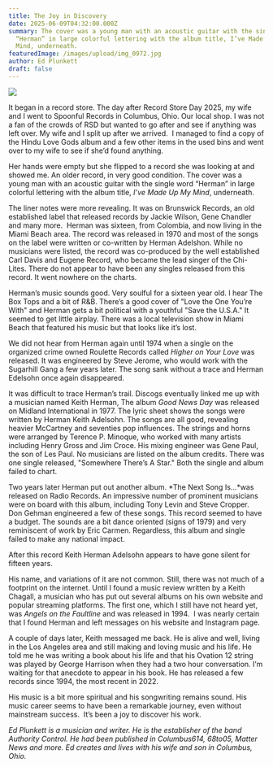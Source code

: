 ```yaml
---
title: The Joy in Discovery
date: 2025-06-09T04:32:00.000Z
summary: The cover was a young man with an acoustic guitar with the single word
  “Herman” in large colorful lettering with the album title, I’ve Made Up My
  Mind, underneath. 
featuredImage: /images/upload/img_0972.jpg
author: Ed Plunkett
draft: false
---
```

![](/images/upload/img_0972.jpg)

It began in a record store. The day after Record Store Day 2025, my wife and I went to Spoonful Records in Columbus, Ohio. Our local shop. I was not a fan of the crowds of RSD but wanted to go after and see if anything was left over. My wife and I split up after we arrived.  I managed to find a copy of the Hindu Love Gods album and a few other items in the used bins and went over to my wife to see if she’d found anything. 

Her hands were empty but she flipped to a record she was looking at and showed me. An older record, in very good condition. The cover was a young man with an acoustic guitar with the single word “Herman” in large colorful lettering with the album title, *I’ve Made Up My Mind*, underneath. 

The liner notes were more revealing. It was on Brunswick Records, an old established label that released records by Jackie Wilson, Gene Chandler and many more.  Herman was sixteen, from Colombia, and now living in the Miami Beach area. The record was released in 1970 and most of the songs on the label were written or co-written by Herman Adelshon. While no musicians were listed, the record was co-produced by the well established Carl Davis and Eugene Record, who became the lead singer of the Chi-Lites. There do not appear to have been any singles released from this record. It went nowhere on the charts. 

Herman’s music sounds good. Very soulful for a sixteen year old. I hear The Box Tops and a bit of R&B. There’s a good cover of "Love the One You’re With" and Herman gets a bit political with a youthful "Save the U.S.A." It seemed to get little airplay. There was a local television show in Miami Beach that featured his music but that looks like it’s lost.

We did not hear from Herman again until 1974 when a single on the organized crime owned Roulette Records called *Higher on Your Love* was released. It was engineered by Steve Jerome, who would work with the Sugarhill Gang a few years later. The song sank without a trace and Herman Edelsohn once again disappeared.

It was difficult to trace Herman’s trail. Discogs eventually linked me up with a musician named Keith Herman, The album *Good News Day* was released on Midland International in 1977. The lyric sheet shows the songs were written by Herman Keith Adelsohn. The songs are all good, revealing heavier McCartney and seventies pop influences. The strings and horns were arranged by Terence P. Minoque, who worked with many artists including Henry Gross and Jim Croce. His mixing engineer was Gene Paul, the son of Les Paul. No musicians are listed on the album credits. There was one single released, "Somewhere There’s A Star." Both the single and album failed to chart. 

Two years later Herman put out another album. *The Next Song Is…*was released on Radio Records. An impressive number of prominent musicians were on board with this album, including Tony Levin and Steve Cropper. Don Gehman engineered a few of these songs. This record seemed to have a budget. The sounds are a bit dance oriented (signs of 1979) and very reminiscent of work by Eric Carmen. Regardless, this album and single failed to make any national impact. 

After this record Keith Herman Adelsohn appears to have gone silent for fifteen years. 

His name, and variations of it are not common. Still, there was not much of a footprint on the internet. Until I found a music review written by a Keith Chagall, a musician who has put out several albums on his own website and popular streaming platforms. The first one, which I still have not heard yet, was *Angels on the Faultline* and was released in 1994.  I was nearly certain that I found Herman and left messages on his website and Instagram page. 

A couple of days later, Keith messaged me back. He is alive and well, living in the Los Angeles area and still making and loving music and his life. He told me he was writing a book about his life and that his Ovation 12 string was played by George Harrison when they had a two hour conversation. I’m waiting for that anecdote to appear in his book. He has released a few records since 1994, the most recent in 2022.

His music is a bit more spiritual and his songwriting remains sound. His music career seems to have been a remarkable journey, even without mainstream success.  It’s been a joy to discover his work. 

*Ed Plunkett is a musician and writer. He is the establisher of the band 
Authority Control. He had been published in Columbus614, 68to05, Matter 
News and more. Ed creates and lives with his wife and son in Columbus, 
Ohio.*
